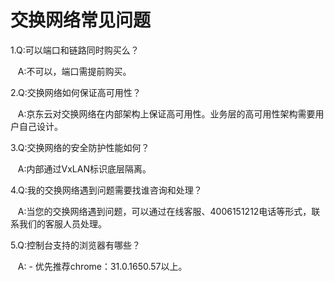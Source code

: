 # 交换网络常见问题

1.Q:可以端口和链路同时购买么？

&nbsp;&nbsp;&nbsp;A:不可以，端口需提前购买。

2.Q:交换网络如何保证高可用性？

&nbsp;&nbsp;&nbsp;A:京东云对交换网络在内部架构上保证高可用性。业务层的高可用性架构需要用户自己设计。

3.Q:交换网络的安全防护性能如何？

&nbsp;&nbsp;&nbsp;A:内部通过VxLAN标识底层隔离。

4.Q:我的交换网络遇到问题需要找谁咨询和处理？

&nbsp;&nbsp;&nbsp;A:当您的交换网络遇到问题，可以通过在线客服、4006151212电话等形式，联系我们的客服人员处理。

5.Q:控制台支持的浏览器有哪些？

&nbsp;&nbsp;&nbsp;A:&nbsp;- 优先推荐chrome：31.0.1650.57以上。


